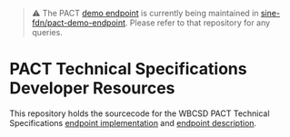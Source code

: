 > ⚠️ The PACT [demo endpoint](https://api.pathfinder.sine.dev) is currently being maintained in [sine-fdn/pact-demo-endpoint](https://github.com/sine-fdn/pact-demo-endpoint). Please refer to that repository for any queries.

# PACT Technical Specifications Developer Resources

This repository holds the sourcecode for the WBCSD PACT Technical Specifications [endpoint implementation](endpoint) and [endpoint description](spec/rest-api).
